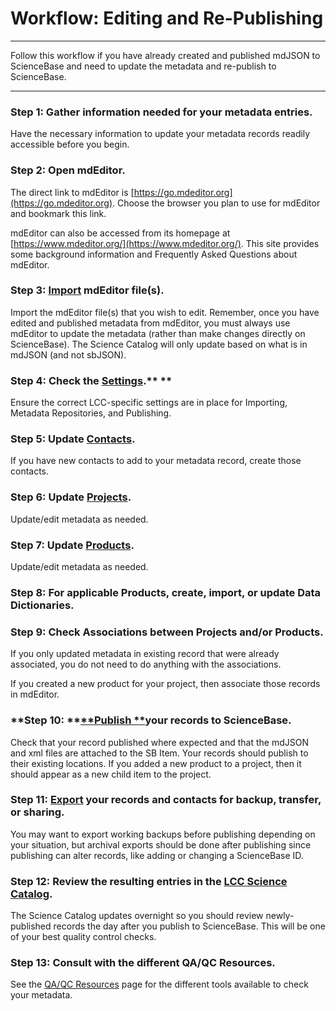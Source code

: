 # Workflow: Editing and Re-Publishing

---

Follow this workflow if you have already created and published mdJSON to ScienceBase and need to update the metadata and re-publish to ScienceBase.

---

### **Step 1: Gather information needed for your metadata entries.**

Have the necessary information to update your metadata records readily accessible before you begin.

### Step 2: Open mdEditor.

The direct link to mdEditor is [https://go.mdeditor.org](https://go.mdeditor.org). Choose the browser you plan to use for mdEditor and bookmark this link.

mdEditor can also be accessed from its homepage at [https://www.mdeditor.org/](https://www.mdeditor.org/). This site provides some background information and Frequently Asked Questions about mdEditor.

### **Step 3: **[**Import**](/data-management/import/mdjson.md)** mdEditor file\(s\).**

Import the mdEditor file\(s\) that you wish to edit. Remember, once you have edited and published metadata from mdEditor, you must always use mdEditor to update the metadata (rather than make changes directly on ScienceBase). The Science Catalog will only update based on what is in mdJSON (and not sbJSON).

### Step 4: Check the [**Settings**](/settings.md).** **

Ensure the correct LCC-specific settings are in place for Importing, Metadata Repositories, and Publishing.

### **Step 5: Update **[**Contacts**](/contacts.md)**.**

If you have new contacts to add to your metadata record, create those contacts.

### **Step 6: Update **[**Projects**](/project-entry-guidance.md)**.**

Update/edit metadata as needed.

### **Step 7: Update **[**Products**](/product-entry-guidance.md)**.**

Update/edit metadata as needed.

### Step 8: For applicable Products, create, import, or update Data Dictionaries.

### Step 9: Check **Associations between Projects and/or Products.**

If you only updated metadata in existing record that were already associated, you do not need to do anything with the associations.

If you created a new product for your project, then associate those records in mdEditor.

### **Step 10: **[**Publish **](/publish.md)**your records to ScienceBase.**

Check that your record published where expected and that the mdJSON and xml files are attached to the SB Item. Your records should publish to their existing locations. If you added a new product to a project, then it should appear as a new child item to the project.

### **Step 11: **[**Export**](/data-management.md)** your records and contacts for backup, transfer, or sharing.**

You may want to export working backups before publishing depending on your situation, but archival exports should be done after publishing since publishing can alter records, like adding or changing a ScienceBase ID.

### Step 12: Review the resulting entries in the [LCC Science Catalog](https://lccnetwork.org/catalog).

The Science Catalog updates overnight so you should review newly-published records the day after you publish to ScienceBase. This will be one of your best quality control checks.

### Step 13: Consult with the different QA/QC Resources.
See the [QA/QC Resources](https://cookmt.gitbooks.io/mdeditor-for-lccs/content/metadata-improvements/qaqc-fixes/dj-case-qaqc-list.html#) page for the different tools available to check your metadata.

